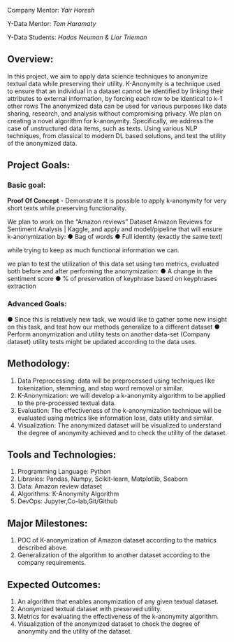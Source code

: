 Company Mentor:  *Yair Horesh*

Y-Data Mentor:  *Tom Haramaty*

Y-Data Students: *Hadas Neuman &  Lior Trieman*
## Overview:
In this project, we aim to apply data science techniques to anonymize textual data while preserving their utility. K-Anonymity is a technique used to ensure that an individual in a dataset cannot be identified by linking their attributes to external information, by forcing each row to be identical to k-1 other rows
The anonymized data can be used for various purposes like data sharing, research, and analysis without compromising privacy.
We plan on creating a novel algorithm for k-anonymity. Specifically, we address the case of unstructured data items, such as texts. Using various NLP techniques, from classical to modern DL based solutions, and test the utility of the anonymized data.
## Project Goals:
### Basic goal:
**Proof Of Concept** - Demonstrate it is possible to apply k-anonymity for very short texts while preserving functionality.

We plan to work on the “Amazon reviews” Dataset Amazon Reviews for Sentiment Analysis | Kaggle, and apply and model/pipeline that will ensure k-anonymization by:
●	Bag of words
●	Full identity (exactly the same text)

while trying to keep as much functional information we can.

we plan to test the utilization of this data set using two metrics, evaluated both before and after performing the anonymization:
●	A change in the sentiment score
●	% of preservation of keyphrase based on keyphrases extraction




### Advanced Goals:

●	Since this is relatively new task, we would like to gather some new insight on this task, and test how our methods generalize to a different dataset
●	Perform anonymization and utility tests on another data-set (Company dataset)
utility tests might be updated according to the data uses.
## Methodology:
1.	Data Preprocessing: data will be preprocessed using techniques like tokenization, stemming, and stop word removal or similar.
2.	K-Anonymization: we will develop a k-anonymity algorithm to be applied to the pre-processed textual data.
3.	Evaluation: The effectiveness of the k-anonymization technique will be evaluated using metrics like information loss, data utility and similar.
4.	Visualization: The anonymized dataset will be visualized to understand the degree of anonymity achieved and to check the utility of the dataset.
## Tools and Technologies:
1.	Programming Language: Python
2.	Libraries: Pandas, Numpy, Scikit-learn, Matplotlib, Seaborn
3.	Data: Amazon review dataset
4.	Algorithms: K-Anonymity Algorithm
5.	DevOps: Jupyter,Co-lab,Git/Github

## Major Milestones:

1.	POC of K-anonymization of Amazon dataset according to the matrics described above.
2.	Generalization of the algorithm to another dataset according to the company requirements.
## Expected Outcomes:
1.	An algorithm that enables anonymization of any given textual dataset.
2.	Anonymized textual dataset with preserved utility.
3.	Metrics for evaluating the effectiveness of the k-anonymity algorithm.
4.	Visualization of the anonymized dataset to check the degree of anonymity and the utility of the dataset.
 

